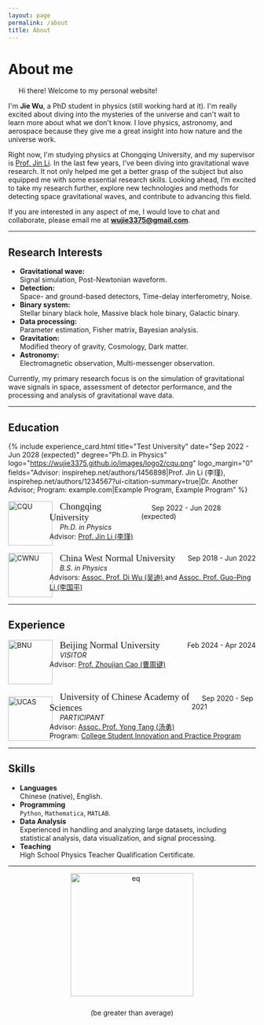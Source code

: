 ```yaml
---
layout: page
permalink: /about
title: About
---
```


<!-- # <span style="color:red">The website is not completed.</span> -->

<style>
  @font-face {
    font-family: 'ARIAL';
    src: url('/assets/fonts/ARIAL.TTF') format('truetype');
  }
  @font-face {
    font-family: 'ARIALBD';
    src: url('/assets/fonts/ARIALBD.TTF') format('truetype');
  }
  /* li {
    font-family: 'times', serif;
  } */
  /* li {
    font-family: 'ARIALBD', serif;
    font-size: 20px;
  } */
  /* body {
    font-family: 'ARIAL', serif;
  } */
</style>

# About me

<!-- <img src="https://wujie3375.github.io/caihanlin.jpg" class="floatpic" width="360" height="480"> -->
 


<p style="text-indent: 1.5em;">Hi there! Welcome to my personal website!</p>

I'm **Jie Wu**, a PhD student in physics (still working hard at it). 
I'm really excited about diving into the mysteries of the universe and can't wait to learn more about what we don't know. 
I love physics, astronomy, and aerospace because they give me a great insight into how nature and the universe work.

Right now, I'm studying physics at Chongqing University, and my supervisor is [Prof. Jin Li](https://inspirehep.net/authors/1456898?ui-citation-summary=true&ui-exclude-self-citations=true). 
In the last few years, I've been diving into gravitational wave research. It not only helped me get a better grasp of the subject but also equipped me with some essential research skills. Looking ahead, I’m excited to take my research further, explore new technologies and methods for detecting space gravitational waves, and contribute to advancing this field.

If you are interested in any aspect of me, I would love to chat and collaborate, please email me at **wujie3375@gmail.com**.

---

## Research Interests

- **Gravitational wave:**  
  Signal simulation, Post-Newtonian waveform.
- **Detection:**  
  Space- and ground-based detectors, Time-delay interferometry, Noise.
- **Binary system:**  
  Stellar binary black hole, Massive black hole binary, Galactic binary.
- **Data processing:**  
  Parameter estimation, Fisher matrix, Bayesian analysis.
- **Gravitation:**  
  Modified theory of gravity, Cosmology, Dark matter.
- **Astronomy:**  
  Electromagnetic observation, Multi-messenger observation.

Currently, my primary research focus is on the simulation of gravitational wave signals in space, assessment of detector performance, and the processing and analysis of gravitational wave data.


---

## Education

{% include experience_card.html 
  title="Test University" 
  date="Sep 2022 - Jun 2028 (expected)" 
  degree="Ph.D. in Physics" 
  logo="https://wujie3375.github.io/images/logo2/cqu.png" 
  logo_margin="0"
  fields="Advisor: inspirehep.net/authors/1456898|Prof. Jin Li (李瑾), inspirehep.net/authors/1234567?ui-citation-summary=true|Dr. Another Advisor; 
  Program: example.com|Example Program, Example Program"
%}




<div style="display: flex; align-items: flex-start; width: 100%; padding-left: 0px; margin-top: 15px;">
  <!-- 学校的 logo -->
  <img src="https://wujie3375.github.io/images/logo2/cqu.png" alt="CQU" style="height: 90px; margin-right: -6px;">
  
  <!-- 文字内容 -->
  <div style="flex-grow: 1;">
    <div style="display: flex; justify-content: space-between; align-items: center; text-indent: 1.5em;">
      <span style="font-family: 'ARIALBD'; font-size: 19px;">
      Chongqing University</span>
      <span>Sep 2022 - Jun 2028 (expected)</span>
    </div>
    
  <p style="margin: 0; font-style: italic; text-indent: 1.5em;">
    Ph.D. in Physics
    </p>
    
  <p style="margin: 0;">Advisor:  
      <a href="https://inspirehep.net/authors/1456898?ui-citation-summary=true&ui-exclude-self-citations=true">
          Prof. Jin Li (李瑾)
      </a>
    </p>
  </div>
</div>



<div style="display: flex; align-items: flex-start; width: 100%; padding-left: 0px; margin-top: 15px;">
  <!-- 学校的 logo -->
  <img src="https://wujie3375.github.io/images/logo2/cwnu.png" alt="CWNU" style="height: 90px; margin-right: -6px;">
  
  <!-- 文字内容 -->
  <div style="flex-grow: 1;">
    <div style="display: flex; justify-content: space-between; align-items: center; text-indent: 1.5em;">
    <span style="font-family: 'ARIALBD'; font-size: 19px;">
      China West Normal University</span>
      <span>Sep 2018 - Jun 2022</span>
    </div>
    
  <p style="margin: 0; font-style: italic; text-indent: 1.5em;">
    B.S. in Physics
    </p>
    
  <p style="margin: 0;">Advisors:  
      <a href="https://inspirehep.net/authors/1647692?ui-citation-summary=true&ui-exclude-self-citations=true">
          Assoc. Prof. Di Wu (吴迪)
      </a>
      and
      <a href="https://inspirehep.net/authors/1275221?ui-citation-summary=true&ui-exclude-self-citations=true">
          Assoc. Prof. Guo-Ping Li (李国平)
      </a>
    </p>
  </div>
</div>



---

## Experience


<div style="display: flex; align-items: flex-start; width: 100%; padding-left: 0px; margin-top: 15px;">
  <!-- 学校的 logo -->
  <img src="https://wujie3375.github.io/images/logo2/bnu.png" alt="BNU" style="height: 90px; margin-right: -6px;">
  
  <!-- 文字内容 -->
  <div style="flex-grow: 1;">
    <div style="display: flex; justify-content: space-between; align-items: center; text-indent: 1.5em;">
    <span style="font-family: 'ARIALBD'; font-size: 19px;">
      Beijing Normal University</span>
      <span>Feb 2024 - Apr 2024</span>
    </div>
    
  <p style="margin: 0; font-style: italic; text-indent: 1.5em;">
    VISITOR
    </p>
    
  <p style="margin: 0;">Advisor:  
      <a href="https://inspirehep.net/authors/1060083?ui-citation-summary=true&ui-exclude-self-citations=true">
          Prof. Zhoujian Cao (曹周键)
      </a>
    </p>
  </div>
</div>



<div style="display: flex; align-items: flex-start; width: 100%; padding-left: 0px; margin-top: 15px;">
  <!-- 学校的 logo -->
  <img src="https://wujie3375.github.io/images/logo2/ucas.png" alt="UCAS" style="height: 90px; margin-right: -6px; margin-top: 10px;">
  
  <!-- 文字内容 -->
  <div style="flex-grow: 1;">
    <div style="display: flex; justify-content: space-between; align-items: center; text-indent: 1.5em;">
    <span style="font-family: 'ARIALBD'; font-size: 19px;">
      University of Chinese Academy of Sciences</span>
      <span>Sep 2020 - Sep 2021</span>
    </div>
    
  <p style="margin: 0; font-style: italic; text-indent: 1.5em;">
    PARTICIPANT
    </p>
    
  <p style="margin: 0;">Advisor:  
      <a href="https://inspirehep.net/authors/1040919?ui-citation-summary=true&ui-exclude-self-citations=true">
          Assoc. Prof. Yong Tang (汤勇)
      </a>
    </p>

  <p style="margin: 0;">Program:  
      <a href="https://astro.ucas.ac.cn/index.php/cn/home/2016-03-17-03-00-27/314-2020-3">
          College Student Innovation and Practice Program
      </a>
    </p>
  </div>
</div>


---

## Skills

- **Languages**    
    Chinese (native), English.
- **Programming**  
    `Python`, `Mathematica`, `MATLAB`.
- **Data Analysis**  
    Experienced in handling and analyzing large datasets, including statistical analysis, data visualization, and signal processing.
- **Teaching**  
    High School Physics Teacher Qualification Certificate.



---
<!-- <div style="font-size: 15px; text-align: left;">
  <s>People say that adding some poems at the end makes you look cool, but honestly, no one really cares them anyway. So I just casually whipped up a few with AI. Who knows if they're any good or not.</s>
</div>


<div style="font-family: 'Comic Sans MS'; font-size: 19px; text-align: center;">
  Never lose sight of your dreams so bright,   <br>
Walk your own path with all of your might.   <br>
Keep striving onward, let passion ignite,   <br>
Chase after the visions that fill you with light.
</div>
<div style="font-family: 'Comic Sans MS'; font-size: 19px; text-align: right;">
  —— April 2022
</div> -->


<div style="text-align: center;">
  <!-- 插入名字图片 -->
  <img src="https://wujie3375.github.io\images\eq.png" alt="eq" style="width: 250px; vertical-align: middle;">
  
  <!-- 日期和地点 -->
  <p style="margin: 25px 0;">(be greater than average)</p>
</div>
